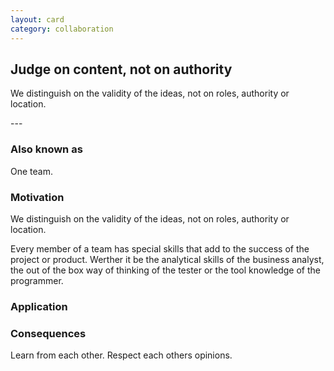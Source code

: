 ```yaml
---
layout: card
category: collaboration
---
```

Judge on content, not on authority
---
<p>
          We distinguish on the validity of the ideas, not on roles,
      authority or location.
      </p>
---

### Also known as

One team.

### Motivation

We distinguish on the validity of the ideas, not on roles, authority or location.

Every member of a team has special skills that add to the success of the project or product. Werther it be the analytical skills of the business analyst, the out of the box way of thinking of the tester or the tool knowledge of the programmer.

### Application

### Consequences

Learn from each other. Respect each others opinions.
